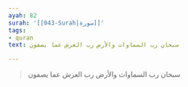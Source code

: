 ```yaml
---
ayah: 82
surah: '[[043-Surah|سورة]]'
tags:
- quran
text: سبحان رب السماوات والأرض رب العرش عما يصفون

---
```

> سبحان رب السماوات والأرض رب العرش عما يصفون
